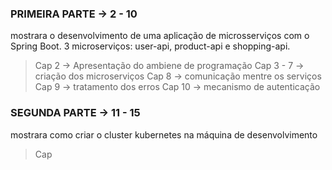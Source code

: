 ### PRIMEIRA PARTE -> 2 - 10
mostrara o desenvolvimento de uma aplicação de microsserviços com o Spring Boot.
3 microserviços: user-api, product-api e shopping-api.

> Cap 2 -> Apresentação do ambiene de programação
> Cap 3 - 7 -> criação dos microserviços
> Cap 8 -> comunicação mentre os serviços
> Cap 9 -> tratamento dos erros
> Cap 10 -> mecanismo de autenticação 

### SEGUNDA PARTE -> 11 - 15
mostrara como criar o cluster kubernetes na máquina de desenvolvimento

> Cap

